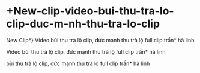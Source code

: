 # +New-clip-video-bui-thu-tra-lo-clip-duc-m-nh-thu-tra-lo-clip

New Clip*} Video bùi thu trà lộ clip, đức mạnh thu trà lộ full clip trần* hà linh

 Video bùi thu trà lộ clip, đức mạnh thu trà lộ full clip trần* hà linh

 bùi thu trà lộ clip, đức mạnh thu trà lộ full clip trần* hà linh

